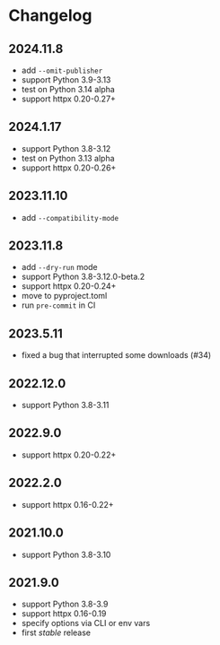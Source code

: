 # Changelog

## 2024.11.8
* add `--omit-publisher`
* support Python 3.9-3.13
* test on Python 3.14 alpha
* support httpx 0.20-0.27+

## 2024.1.17
* support Python 3.8-3.12
* test on Python 3.13 alpha
* support httpx 0.20-0.26+

## 2023.11.10
* add `--compatibility-mode`

## 2023.11.8
* add `--dry-run` mode
* support Python 3.8-3.12.0-beta.2
* support httpx 0.20-0.24+
* move to pyproject.toml
* run `pre-commit` in CI

## 2023.5.11
* fixed a bug that interrupted some downloads (#34)

## 2022.12.0
* support Python 3.8-3.11

## 2022.9.0
* support httpx 0.20-0.22+

## 2022.2.0
* support httpx 0.16-0.22+

## 2021.10.0
* support Python 3.8-3.10

## 2021.9.0
* support Python 3.8-3.9
* support httpx 0.16-0.19
* specify options via CLI or env vars
* first _stable_ release
